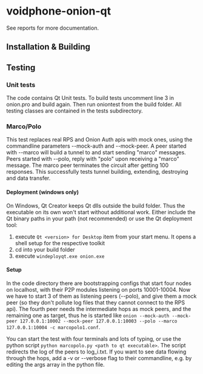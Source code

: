 # voidphone-onion-qt
See reports for more documentation.

## Installation & Building

## Testing
### Unit tests
The code contains Qt Unit tests. To build tests uncomment line 3 in onion.pro and build again. Then run oniontest from the build folder. All testing classes are contained in the tests subdirectory.

### Marco/Polo
This test replaces real RPS and Onion Auth apis with mock ones, using the commandline parameters --mock-auth and --mock-peer. A peer started with --marco <peer> will build a tunnel to <peer> and start sending "marco" messages. Peers started with --polo, reply with "polo" upon receiving a "marco" message. The marco peer terminates the circuit after getting 100 responses. This successfully tests tunnel building, extending, destroying and data transfer.

#### Deployment (windows only)
On Windows, Qt Creator keeps Qt dlls outside the build folder. Thus the executable on its own won't start without additional work. Either include the Qt binary paths in your path (not recommended) or use the Qt deployment tool:
1. execute `Qt <version> for Desktop` item from your start menu. It opens a shell setup for the respective toolkit
2. cd into your build folder
3. execute `windeployqt.exe onion.exe`

#### Setup
In the code directory there are bootstrapping configs that start four nodes on localhost, with their P2P modules listening on ports 10001-10004. Now we have to start 3 of them as listening peers (--polo), and give them a mock peer (so they don't pollute log files that they cannot connect to the RPS api). The fourth peer needs the intermediate hops as mock peers, and the remaining one as target, thus he is started like `onion --mock-auth --mock-peer 127.0.0.1:10002 --mock-peer 127.0.0.1:10003 --polo --marco 127.0.0.1:10004 -c marcopolo1.conf`.

You can start the test with four terminals and lots of typing, or use the python script `python marcopolo.py <path to qt executable>`. The script redirects the log of the peers to log_i.txt. If you want to see data flowing through the hops, add a -v or --verbose flag to their commandline, e.g. by editing the args array in the python file.
